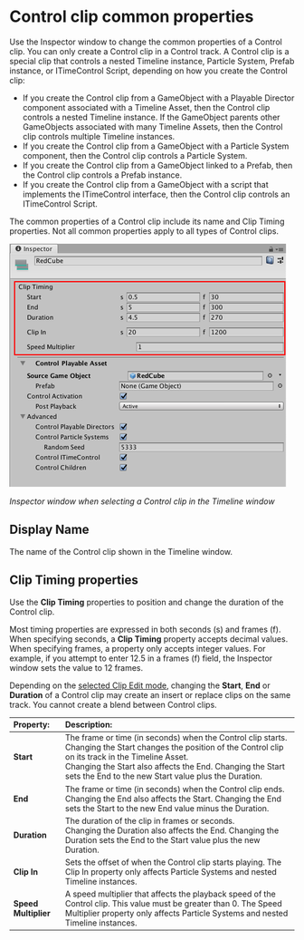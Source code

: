 # Control clip common properties

Use the Inspector window to change the common properties of a Control clip. You can only create a Control clip in a Control track. A Control clip is a special clip that controls a nested Timeline instance, Particle System, Prefab instance, or ITimeControl Script, depending on how you create the Control clip:

* If you create the Control clip from a GameObject with a Playable Director component associated with a Timeline Asset, then the Control clip controls a nested Timeline instance. If the GameObject parents other GameObjects associated with many Timeline Assets, then the Control clip controls multiple Timeline instances.
* If you create the Control clip from a GameObject with a Particle System component, then the Control clip controls a Particle System.
* If you create the Control clip from a GameObject linked to a Prefab, then the Control clip controls a Prefab instance.
* If you create the Control clip from a GameObject with a script that implements the ITimeControl interface, then the Control clip controls an ITimeControl Script.

The common properties of a Control clip include its name and Clip Timing properties. Not all common properties apply to all types of Control clips.

![Inspector window when selecting a Control clip in the Timeline window](images/timeline_inspector_control_clip_common.png)

_Inspector window when selecting a Control clip in the Timeline window_

## Display Name

The name of the Control clip shown in the Timeline window.

## Clip Timing properties

Use the **Clip Timing** properties to position and change the duration of the Control clip.

Most timing properties are expressed in both seconds (s) and frames (f). When specifying seconds, a **Clip Timing** property accepts decimal values. When specifying frames, a property only accepts integer values. For example, if you attempt to enter 12.5 in a frames (f) field, the Inspector window sets the value to 12 frames.

Depending on the [selected Clip Edit mode](clp_about.md), changing the **Start**, **End** or **Duration** of a Control clip may create an insert or replace clips on the same track. You cannot create a blend between Control clips.

|**Property:** |**Description:** |
|:---|:---|
|**Start**|The frame or time (in seconds) when the Control clip starts. Changing the Start changes the position of the Control clip on its track in the Timeline Asset.<br />Changing the Start also affects the End. Changing the Start sets the End to the new Start value plus the Duration.|
|**End**|The frame or time (in seconds) when the Control clip ends.<br />Changing the End also affects the Start. Changing the End sets the Start to the new End value minus the Duration.|
|**Duration**|The duration of the clip in frames or seconds.<br />Changing the Duration also affects the End. Changing the Duration sets the End to the Start value plus the new Duration.|
|**Clip In**|Sets the offset of when the Control clip starts playing. The Clip In property only affects Particle Systems and nested Timeline instances.|
|**Speed Multiplier**|A speed multiplier that affects the playback speed of the Control clip. This value must be greater than 0. The Speed Multiplier property only affects Particle Systems and nested Timeline instances.|
